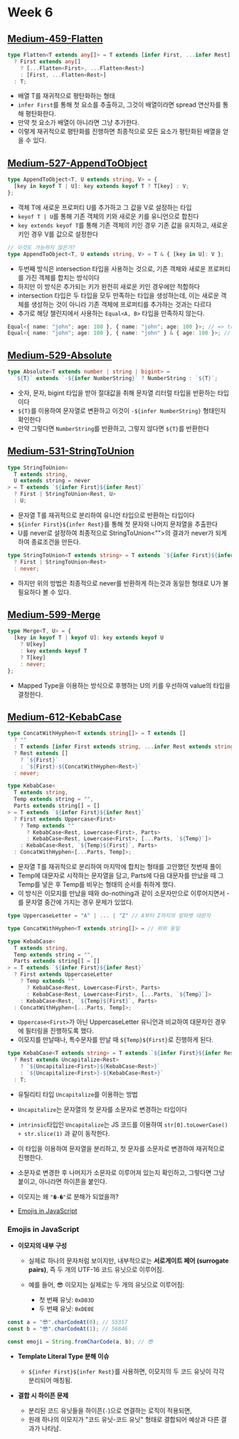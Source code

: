 # Week 6

## [Medium-459-Flatten](./medium/459-flatten.ts)

```ts
type Flatten<T extends any[]> = T extends [infer First, ...infer Rest]
  ? First extends any[]
    ? [...Flatten<First>, ...Flatten<Rest>]
    : [First, ...Flatten<Rest>]
  : T;
```

- 배열 T를 재귀적으로 평탄화하는 형태
- `infer First`를 통해 첫 요소를 추출하고, 그것이 배열이라면 spread 연산자를 통해 평탄화한다.
- 만약 첫 요소가 배열이 아니라면 그냥 추가한다.
- 이렇게 재귀적으로 평탄화를 진행하면 최종적으로 모든 요소가 평탄화된 배열을 얻을 수 있다.

## [Medium-527-AppendToObject](./medium/527-append-to-object.ts)

```ts
type AppendToObject<T, U extends string, V> = {
  [key in keyof T | U]: key extends keyof T ? T[key] : V;
};
```

- 객체 T에 새로운 프로퍼티 U를 추가하고 그 값을 V로 설정하는 타입
- `keyof T | U`를 통해 기존 객체의 키와 새로운 키를 유니언으로 합친다
- `key extends keyof T`를 통해 기존 객체의 키인 경우 기존 값을 유지하고, 새로운 키인 경우 V를 값으로 설정한다

```ts
// 이것도 가능하지 않은가?
type AppendToObject<T, U extends string, V> = T & { [key in U]: V };
```

- 두번째 방식은 intersection 타입을 사용하는 것으로, 기존 객체와 새로운 프로퍼티를 가진 객체를 합치는 방식이다
- 하지만 이 방식은 추가되는 키가 완전히 새로운 키인 경우에만 적합하다
- intersection 타입은 두 타입을 모두 만족하는 타입을 생성하는데, 이는 새로운 객체를 생성하는 것이 아니라 기존 객체에 프로퍼티를 추가하는 것과는 다르다
- 추가로 해당 챌린지에서 사용하는 `Equal<A, B>` 타입을 만족하지 않는다.

```ts
Equal<{ name: "john"; age: 100 }, { name: "john"; age: 100 }>; // => true
Equal<{ name: "john"; age: 100 }, { name: "john" } & { age: 100 }>; // => false
```

## [Medium-529-Absolute](./medium/529-absolute.ts)

```ts
type Absolute<T extends number | string | bigint> =
  `${T}` extends `-${infer NumberString}` ? NumberString : `${T}`;
```

- 숫자, 문자, bigint 타입을 받아 절대값을 취해 문자열 리터럴 타입을 반환하는 타입이다
- `${T}`를 이용하여 문자열로 변환하고 이것이 `-${infer NumberString}` 형태인지 확인한다
- 만약 그렇다면 `NumberString`를 반환하고, 그렇지 않다면 `${T}`를 반환한다

## [Medium-531-StringToUnion](./medium/531-string-to-union.ts)

```ts
type StringToUnion<
  T extends string,
  U extends string = never
> = T extends `${infer First}${infer Rest}`
  ? First | StringToUnion<Rest, U>
  : U;
```

- 문자열 T를 재귀적으로 분리하여 유니언 타입으로 반환하는 타입이다
- `${infer First}${infer Rest}`를 통해 첫 문자와 나머지 문자열을 추출한다
- U를 never로 설정하여 최종적으로 StringToUnion<"">의 결과가 never가 되게 하여 종료조건을 만든다.

```ts
type StringToUnion<T extends string> = T extends `${infer First}${infer Rest}`
  ? First | StringToUnion<Rest>
  : never;
```

- 하지만 위의 방법은 최종적으로 never를 반환하게 하는것과 동일한 형태로 U가 불필요하다 볼 수 있다.

## [Medium-599-Merge](./medium/599-merge.ts)

```ts
type Merge<T, U> = {
  [key in keyof T | keyof U]: key extends keyof U
    ? U[key]
    : key extends keyof T
    ? T[key]
    : never;
};
```

- Mapped Type을 이용하는 방식으로 후행하는 U의 키를 우선하여 value의 타입을 결정한다.

## [Medium-612-KebabCase](./medium/612-kebab-case.ts)

```ts
type ConcatWithHyphen<T extends string[]> = T extends []
  ? ""
  : T extends [infer First extends string, ...infer Rest extends string[]]
  ? Rest extends []
    ? `${First}`
    : `${First}-${ConcatWithHyphen<Rest>}`
  : never;

type KebabCase<
  T extends string,
  Temp extends string = "",
  Parts extends string[] = []
> = T extends `${infer First}${infer Rest}`
  ? First extends Uppercase<First>
    ? Temp extends ""
      ? KebabCase<Rest, Lowercase<First>, Parts>
      : KebabCase<Rest, Lowercase<First>, [...Parts, `${Temp}`]>
    : KebabCase<Rest, `${Temp}${First}`, Parts>
  : ConcatWithHyphen<[...Parts, Temp]>;
```

- 문자열 T를 재귀적으로 분리하여 마지막에 합치는 형태를 고안했던 첫번재 풀이
- Temp에 대문자로 시작하는 문자열을 담고, Parts에 다음 대문자를 만났을 때 그 Temp를 넣은 후 Temp를 비우는 형태의 순서를 취하게 했다.
- 이 방식은 이모지를 만났을 때와 do-nothing과 같이 소문자만으로 이루어지면서 -를 문자열 중간에 가지는 경우 문제가 있었다.

```ts
type UppercaseLetter = "A" | ... | "Z" // A부터 Z까지의 알파벳 대문자

type ConcatWithHyphen<T extends string[]> = // 위와 동일

type KebabCase<
  T extends string,
  Temp extends string = "",
  Parts extends string[] = []
> = T extends `${infer First}${infer Rest}`
  ? First extends UppercaseLetter
    ? Temp extends ""
      ? KebabCase<Rest, Lowercase<First>, Parts>
      : KebabCase<Rest, Lowercase<First>, [...Parts, `${Temp}`]>
    : KebabCase<Rest, `${Temp}${First}`, Parts>
  : ConcatWithHyphen<[...Parts, Temp]>;
```

- `Uppercase<First>`가 아닌 UppercaseLetter 유니언과 비교하여 대문자인 경우에 필터링을 진행하도록 했다.
- 이모지를 만날때나, 특수문자를 만날 때 `${Temp}${First}`로 진행하게 된다.

```ts
type KebabCase<T extends string> = T extends `${infer First}${infer Rest}`
  ? Rest extends Uncapitalize<Rest>
    ? `${Uncapitalize<First>}${KebabCase<Rest>}`
    : `${Uncapitalize<First>}-${KebabCase<Rest>}`
  : T;
```

- 유틸리티 타입 `Uncapitalize`를 이용하는 방법
- `Uncapitalize`는 문자열의 첫 문자를 소문자로 변경하는 타입이다
- `intrinsic`타입인 `Uncapitalize`는 JS 코드를 이용하여 `str[0].toLowerCase() + str.slice(1)` 과 같이 동작한다.
- 이 타입을 이용하여 문자열을 분리하고, 첫 문자를 소문자로 변경하여 재귀적으로 진행한다.
- 소문자로 변경한 후 나머지가 소문자로 이루어져 있는지 확인하고, 그렇다면 그냥 붙이고, 아니라면 하이픈을 붙인다.

- 이모지는 왜 `"�-�"`로 분해가 되었을까?
- [Emojis in JavaScript](https://thekevinscott.com/emojis-in-javascript/)

### Emojis in JavaScript

- **이모지의 내부 구성**

  - 실제로 하나의 문자처럼 보이지만, 내부적으로는 **서로게이트 페어 (surrogate pairs)**, 즉 두 개의 UTF-16 코드 유닛으로 이루어짐.

  - 예를 들어, 😎 이모지는 실제로는 두 개의 유닛으로 이루어짐:

    - 첫 번째 유닛: `0xD83D`
    - 두 번째 유닛: `0xDE0E`

```js
const a = "😎".charCodeAt(0); // 55357
const b = "😎".charCodeAt(1); // 56846

const emoji = String.fromCharCode(a, b); // 😎
```

- **Template Literal Type 분해 이슈**

  - `${infer First}${infer Rest}`를 사용하면, 이모지의 두 코드 유닛이 각각 분리되어 매칭됨.

- **결합 시 하이픈 문제**
  - 분리된 코드 유닛들을 하이픈(`-`)으로 연결하는 로직이 적용되면,
  - 원래 하나의 이모지가 "코드 유닛-코드 유닛" 형태로 결합되어 예상과 다른 결과가 나타남.

```

```
